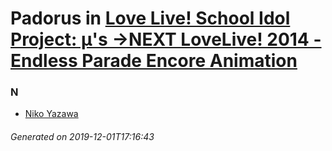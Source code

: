 # Padorus in [Love Live! School Idol Project: μ's →NEXT LoveLive! 2014 - Endless Parade Encore Animation](https://myanimelist.net/anime/30896/Love_Live_School_Idol_Project__μs_→NEXT_LoveLive_2014_-_Endless_Parade_Encore_Animation)

### N
* [Niko Yazawa](https://github.com/shadow578/Project-Padoru/blob/master/table-of-contents/characters/NikoYazawa.md)

###### Generated on 2019-12-01T17:16:43
